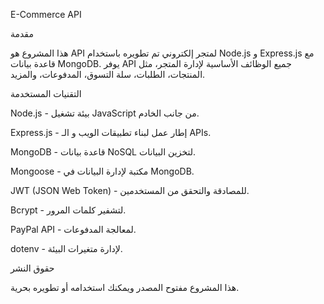 E-Commerce API

مقدمة

هذا المشروع هو API لمتجر إلكتروني تم تطويره باستخدام Node.js و Express.js مع قاعدة بيانات MongoDB. يوفر API جميع الوظائف الأساسية لإدارة المتجر، مثل المنتجات، الطلبات، سلة التسوق، المدفوعات، والمزيد.

التقنيات المستخدمة

Node.js - بيئة تشغيل JavaScript من جانب الخادم.

Express.js - إطار عمل لبناء تطبيقات الويب و الـ APIs.

MongoDB - قاعدة بيانات NoSQL لتخزين البيانات.

Mongoose - مكتبة لإدارة البيانات في MongoDB.

JWT (JSON Web Token) - للمصادقة والتحقق من المستخدمين.

Bcrypt - لتشفير كلمات المرور.

PayPal API - لمعالجة المدفوعات.

dotenv - لإدارة متغيرات البيئة.

حقوق النشر

هذا المشروع مفتوح المصدر ويمكنك استخدامه أو تطويره بحرية.

